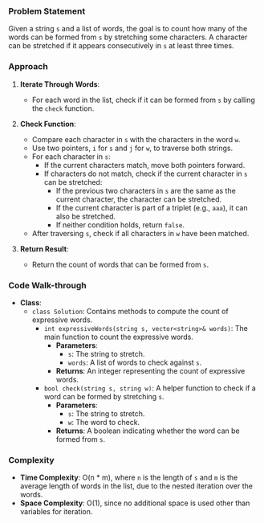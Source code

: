 ### Problem Statement
Given a string `s` and a list of words, the goal is to count how many of the words can be formed from `s` by stretching some characters. A character can be stretched if it appears consecutively in `s` at least three times.

### Approach
1. **Iterate Through Words**:
   - For each word in the list, check if it can be formed from `s` by calling the `check` function.

2. **Check Function**:
   - Compare each character in `s` with the characters in the word `w`.
   - Use two pointers, `i` for `s` and `j` for `w`, to traverse both strings.
   - For each character in `s`:
     - If the current characters match, move both pointers forward.
     - If characters do not match, check if the current character in `s` can be stretched:
       - If the previous two characters in `s` are the same as the current character, the character can be stretched.
       - If the current character is part of a triplet (e.g., `aaa`), it can also be stretched.
       - If neither condition holds, return `false`.
   - After traversing `s`, check if all characters in `w` have been matched.

3. **Return Result**:
   - Return the count of words that can be formed from `s`.

### Code Walk-through
- **Class**:
  - `class Solution`: Contains methods to compute the count of expressive words.
    - `int expressiveWords(string s, vector<string>& words)`: The main function to count the expressive words.
      - **Parameters**:
        - `s`: The string to stretch.
        - `words`: A list of words to check against `s`.
      - **Returns**: An integer representing the count of expressive words.
    - `bool check(string s, string w)`: A helper function to check if a word can be formed by stretching `s`.
      - **Parameters**:
        - `s`: The string to stretch.
        - `w`: The word to check.
      - **Returns**: A boolean indicating whether the word can be formed from `s`.

### Complexity
- **Time Complexity**: O(n * m), where `n` is the length of `s` and `m` is the average length of words in the list, due to the nested iteration over the words.
- **Space Complexity**: O(1), since no additional space is used other than variables for iteration.
